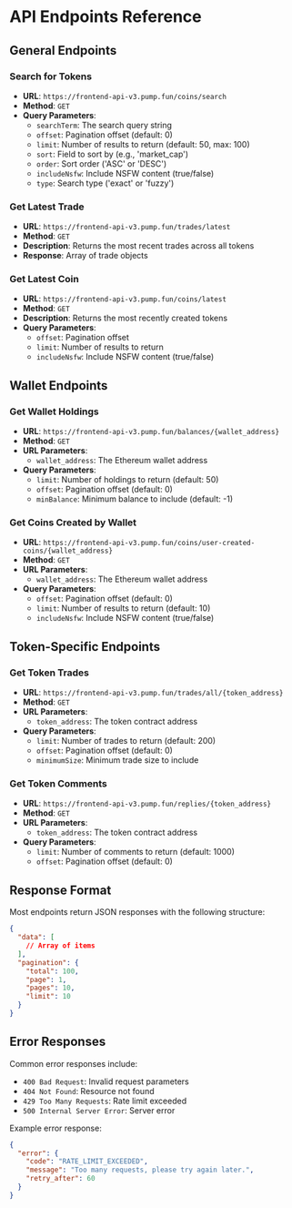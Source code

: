 # API Endpoints Reference

## General Endpoints

### Search for Tokens
- **URL**: `https://frontend-api-v3.pump.fun/coins/search`
- **Method**: `GET`
- **Query Parameters**:
  - `searchTerm`: The search query string
  - `offset`: Pagination offset (default: 0)
  - `limit`: Number of results to return (default: 50, max: 100)
  - `sort`: Field to sort by (e.g., 'market_cap')
  - `order`: Sort order ('ASC' or 'DESC')
  - `includeNsfw`: Include NSFW content (true/false)
  - `type`: Search type ('exact' or 'fuzzy')

### Get Latest Trade
- **URL**: `https://frontend-api-v3.pump.fun/trades/latest`
- **Method**: `GET`
- **Description**: Returns the most recent trades across all tokens
- **Response**: Array of trade objects

### Get Latest Coin
- **URL**: `https://frontend-api-v3.pump.fun/coins/latest`
- **Method**: `GET`
- **Description**: Returns the most recently created tokens
- **Query Parameters**:
  - `offset`: Pagination offset
  - `limit`: Number of results to return
  - `includeNsfw`: Include NSFW content (true/false)

## Wallet Endpoints

### Get Wallet Holdings
- **URL**: `https://frontend-api-v3.pump.fun/balances/{wallet_address}`
- **Method**: `GET`
- **URL Parameters**:
  - `wallet_address`: The Ethereum wallet address
- **Query Parameters**:
  - `limit`: Number of holdings to return (default: 50)
  - `offset`: Pagination offset (default: 0)
  - `minBalance`: Minimum balance to include (default: -1)

### Get Coins Created by Wallet
- **URL**: `https://frontend-api-v3.pump.fun/coins/user-created-coins/{wallet_address}`
- **Method**: `GET`
- **URL Parameters**:
  - `wallet_address`: The Ethereum wallet address
- **Query Parameters**:
  - `offset`: Pagination offset (default: 0)
  - `limit`: Number of results to return (default: 10)
  - `includeNsfw`: Include NSFW content (true/false)

## Token-Specific Endpoints

### Get Token Trades
- **URL**: `https://frontend-api-v3.pump.fun/trades/all/{token_address}`
- **Method**: `GET`
- **URL Parameters**:
  - `token_address`: The token contract address
- **Query Parameters**:
  - `limit`: Number of trades to return (default: 200)
  - `offset`: Pagination offset (default: 0)
  - `minimumSize`: Minimum trade size to include

### Get Token Comments
- **URL**: `https://frontend-api-v3.pump.fun/replies/{token_address}`
- **Method**: `GET`
- **URL Parameters**:
  - `token_address`: The token contract address
- **Query Parameters**:
  - `limit`: Number of comments to return (default: 1000)
  - `offset`: Pagination offset (default: 0)

## Response Format

Most endpoints return JSON responses with the following structure:

```json
{
  "data": [
    // Array of items
  ],
  "pagination": {
    "total": 100,
    "page": 1,
    "pages": 10,
    "limit": 10
  }
}
```

## Error Responses

Common error responses include:

- `400 Bad Request`: Invalid request parameters
- `404 Not Found`: Resource not found
- `429 Too Many Requests`: Rate limit exceeded
- `500 Internal Server Error`: Server error

Example error response:

```json
{
  "error": {
    "code": "RATE_LIMIT_EXCEEDED",
    "message": "Too many requests, please try again later.",
    "retry_after": 60
  }
}
```
